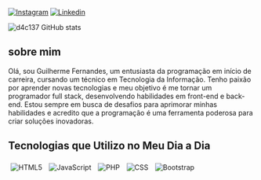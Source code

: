 [![Instagram](https://img.shields.io/badge/Instagram-E4405F?style=for-the-badge&logo=instagram&logoColor=white)](https://instagram.com/guilherme_d4c137)
[![Linkedin](https://img.shields.io/badge/LinkedIn-0077B5?style=for-the-badge&logo=linkedin&logoColor=white)](http://www.linkedin.com/in/guilherme-fernandes-52b421255)

![d4c137 GitHub stats](https://github-readme-stats.vercel.app/api?username=d4c137&show_icons=true&theme=radical)

## sobre mim
Olá, sou Guilherme Fernandes, um entusiasta da programação em início de carreira, cursando um técnico em Tecnologia da Informação. Tenho paixão por aprender novas tecnologias e meu objetivo é me tornar um programador full stack, desenvolvendo habilidades em front-end e back-end. Estou sempre em busca de desafios para aprimorar minhas habilidades e acredito que a programação é uma ferramenta poderosa para criar soluções inovadoras.
 

## Tecnologias que Utilizo no Meu Dia a Dia
<div style="display: inline-block; margin: 5px;">
    <img alt="HTML5" src="https://img.shields.io/badge/HTML5-E34F26?style=for-the-badge&logo=html5&logoColor=white"/>
</div>
<div style="display: inline-block; margin: 5px;">
    <img alt="JavaScript" src="https://img.shields.io/badge/JavaScript-F7DF1E?style=for-the-badge&logo=javascript&logoColor=black"/>
</div>
<div style="display: inline-block; margin: 5px;">
    <img alt="PHP" src="https://img.shields.io/badge/PHP-777BB4?style=for-the-badge&logo=php&logoColor=white"/>
</div>
<div style="display: inline-block; margin: 5px;">
    <img alt="CSS" src="https://img.shields.io/badge/CSS-239120?style=for-the-badge&logo=css3&logoColor=white"/>
</div>
<div style="display: inline-block; margin: 5px;">
    <img alt="Bootstrap" src="https://img.shields.io/badge/Bootstrap-563D7C?style=for-the-badge&logo=bootstrap&logoColor=white"/>
</div>
